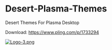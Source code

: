 # Desert-Plasma-Themes
Desert Themes For Plasma Desktop 

Download: https://www.pling.com/p/1733294


[![Logo-3.png](https://i.postimg.cc/YSPm7YMJ/Logo-3.png)](https://postimg.cc/67dQL770)

